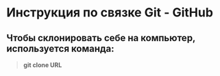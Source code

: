 # Инструкция по связке Git - GitHub

## Чтобы склонировать себе на компьютер, используется команда:
> **git clone URL**


